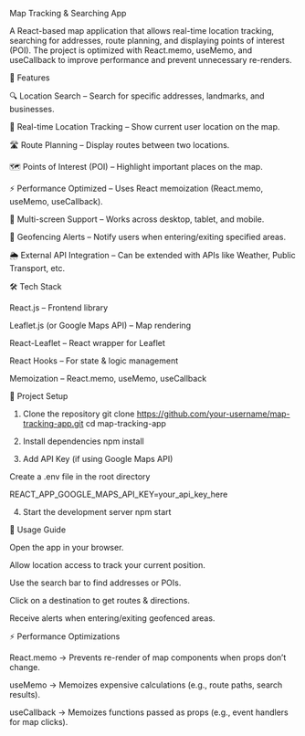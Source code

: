 Map Tracking & Searching App

A React-based map application that allows real-time location tracking, searching for addresses, route planning, and displaying points of interest (POI). The project is optimized with React.memo, useMemo, and useCallback to improve performance and prevent unnecessary re-renders.

🚀 Features

🔍 Location Search – Search for specific addresses, landmarks, and businesses.

📍 Real-time Location Tracking – Show current user location on the map.

🛣 Route Planning – Display routes between two locations.

🗺 Points of Interest (POI) – Highlight important places on the map.

⚡ Performance Optimized – Uses React memoization (React.memo, useMemo, useCallback).

📲 Multi-screen Support – Works across desktop, tablet, and mobile.

📡 Geofencing Alerts – Notify users when entering/exiting specified areas.

🌦 External API Integration – Can be extended with APIs like Weather, Public Transport, etc.

🛠️ Tech Stack

React.js – Frontend library

Leaflet.js (or Google Maps API) – Map rendering

React-Leaflet – React wrapper for Leaflet

React Hooks – For state & logic management

Memoization – React.memo, useMemo, useCallback

📂 Project Setup
1. Clone the repository
git clone https://github.com/your-username/map-tracking-app.git
cd map-tracking-app

2. Install dependencies
npm install

3. Add API Key (if using Google Maps API)

Create a .env file in the root directory

REACT_APP_GOOGLE_MAPS_API_KEY=your_api_key_here

4. Start the development server
npm start

📖 Usage Guide

Open the app in your browser.

Allow location access to track your current position.

Use the search bar to find addresses or POIs.

Click on a destination to get routes & directions.

Receive alerts when entering/exiting geofenced areas.

⚡ Performance Optimizations

React.memo → Prevents re-render of map components when props don’t change.

useMemo → Memoizes expensive calculations (e.g., route paths, search results).

useCallback → Memoizes functions passed as props (e.g., event handlers for map clicks).
